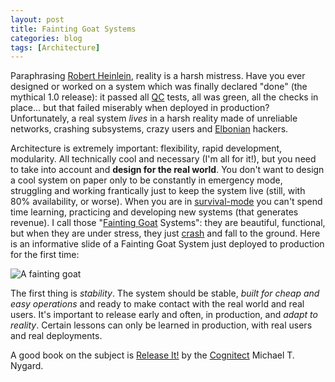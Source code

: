 ```yaml
---
layout: post
title: Fainting Goat Systems
categories: blog
tags: [Architecture]
---
```


Paraphrasing [Robert Heinlein](https://en.wikipedia.org/wiki/The_Moon_Is_a_Harsh_Mistress), reality is a harsh mistress. Have you ever designed or worked on a system which was finally declared "done" (the mythical 1.0 release): it passed all [QC](https://en.wikipedia.org/wiki/Quality_control) tests, all was green, all the checks in place... but that failed miserably when deployed in production? Unfortunately, a real system *lives* in a harsh reality made of unreliable networks, crashing subsystems, crazy users and [Elbonian](https://en.wikipedia.org/wiki/Elbonia#Elbonia) hackers.

Architecture is extremely important: flexibility, rapid development, modularity. All technically cool and necessary (I'm all for it!), but you need to take into account and **design for the real world**. You don't want to design a cool system on paper only to be constantly in emergency mode, struggling and working frantically just to keep the system live (still, with 80% availability, or worse). When you are in [survival-mode](https://5whys.com/blog/definition-survival-mode.html) you can't spend time learning, practicing and developing new systems (that generates revenue). I call those "[Fainting Goat](https://en.wikipedia.org/wiki/Fainting_goat) Systems": they are beautiful, functional, but when they are under stress, they just [crash](https://www.youtube.com/watch?v=AnVv0RkiG4U) and fall to the ground. Here is an informative slide of a Fainting Goat System just deployed to production for the first time:

![A fainting goat](https://upload.wikimedia.org/wikipedia/commons/d/d6/Fainted.jpg)

The first thing is *stability*. The system should be stable, *built for cheap and easy operations* and ready to make contact with the real world and real users. It's important to release early and often, in production, and *adapt to reality*. Certain lessons can only be learned in production, with real users and real deployments.

A good book on the subject is [Release It!](https://pragprog.com/book/mnee/release-it) by the [Cognitect](https://cognitect.com/) Michael T. Nygard.

